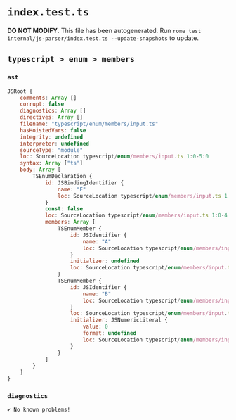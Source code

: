 # `index.test.ts`

**DO NOT MODIFY**. This file has been autogenerated. Run `rome test internal/js-parser/index.test.ts --update-snapshots` to update.

## `typescript > enum > members`

### `ast`

```javascript
JSRoot {
	comments: Array []
	corrupt: false
	diagnostics: Array []
	directives: Array []
	filename: "typescript/enum/members/input.ts"
	hasHoistedVars: false
	integrity: undefined
	interpreter: undefined
	sourceType: "module"
	loc: SourceLocation typescript/enum/members/input.ts 1:0-5:0
	syntax: Array ["ts"]
	body: Array [
		TSEnumDeclaration {
			id: JSBindingIdentifier {
				name: "E"
				loc: SourceLocation typescript/enum/members/input.ts 1:5-1:6 (E)
			}
			const: false
			loc: SourceLocation typescript/enum/members/input.ts 1:0-4:1
			members: Array [
				TSEnumMember {
					id: JSIdentifier {
						name: "A"
						loc: SourceLocation typescript/enum/members/input.ts 2:4-2:5 (A)
					}
					initializer: undefined
					loc: SourceLocation typescript/enum/members/input.ts 2:4-2:5
				}
				TSEnumMember {
					id: JSIdentifier {
						name: "B"
						loc: SourceLocation typescript/enum/members/input.ts 3:4-3:5 (B)
					}
					loc: SourceLocation typescript/enum/members/input.ts 3:4-3:9
					initializer: JSNumericLiteral {
						value: 0
						format: undefined
						loc: SourceLocation typescript/enum/members/input.ts 3:8-3:9
					}
				}
			]
		}
	]
}
```

### `diagnostics`

```
✔ No known problems!

```

